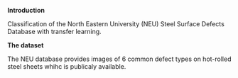 **Introduction**

Classification of the North Eastern University (NEU) Steel Surface Defects Database with transfer learning. 


**The dataset**

The NEU database provides images of 6 common defect types on hot-rolled steel sheets whihc is publicaly available.
